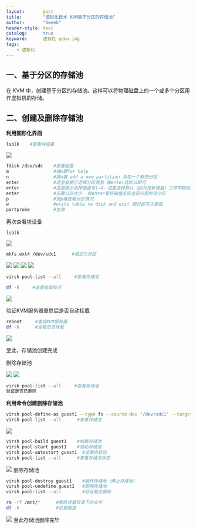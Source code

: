 ```yaml
---
layout:       post
title:        "虚拟化技术 KVM基于分区的存储池"
author:       "Gweek"
header-style: text
catalog:      true
keyword:	  虚拟化 qemu-img
tags:
    - 虚拟化
---
```


## 一、基于分区的存储池

在 KVM 中，创建基于分区的存储池。这样可以将物理磁盘上的一个或多个分区用作虚拟机的存储。

## 二、创建及删除存储池

**利用图形化界面**

```bash
lsblk    #查看块设备
```

![](https://jsd.cdn.zzko.cn/gh/soslane/picgo@main/path/Untitled.png)

```bash
fdisk /dev/sdc    #查看磁盘
m                 #按m键for help
n                 #按n键 add a new partition 添加一个新的分区
enter             #这里会提示选择分区类型 按enter选默认即可
enter             #这里提示选择磁盘号1-4，这里选择默认（因为是新硬盘）工作中按实际情况决定
enter             #设置分区大小  按enter是将磁盘空间全部分配给该分区
p                 #按p键查看分区情况
w                 #write table to disk and exit 把分区写入硬盘
partprobe         #生效
```

再次查看块设备

`lsblk`

![](https://jsd.cdn.zzko.cn/gh/soslane/picgo@main/path/Untitled%201.png)

```bash
mkfs.ext4 /dev/sdc1      #格式化分区
```
![](https://jsd.cdn.zzko.cn/gh/soslane/picgo@main/path/Untitled%202.png)
![](https://jsd.cdn.zzko.cn/gh/soslane/picgo@main/path/Untitled%203.png)
![](https://jsd.cdn.zzko.cn/gh/soslane/picgo@main/path/Untitled%204.png)
![](https://jsd.cdn.zzko.cn/gh/soslane/picgo@main/path/Untitled%205.png)

```bash
virsh pool-list --all     #查看存储池
```

```bash
df -h     #查看挂载情况
```

![](https://jsd.cdn.zzko.cn/gh/soslane/picgo@main/path/Untitled%206.png)

验证KVM服务器重启后是否自动挂载

```bash
reboot     #重启KVM服务器
df -h      #查看是否挂载
```
![](https://jsd.cdn.zzko.cn/gh/soslane/picgo@main/path/Untitled%207.png)

至此，存储池创建完成

删除存储池

![](https://jsd.cdn.zzko.cn/gh/soslane/picgo@main/path/Untitled%208.png)
![](https://jsd.cdn.zzko.cn/gh/soslane/picgo@main/path/Untitled%209.png)

```bash
virsh pool-list --all     #查看存储池
验证是否已删除
```

**利用命令创建删除存储池**

```bash
virsh pool-define-as guest1 --type fs --source-dev "/dev/sdc1" --target "/mnt"
virsh pool-list --all      #查看存储池

```

![](https://jsd.cdn.zzko.cn/gh/soslane/picgo@main/path/Untitled%2010.png)

```bash
virsh pool-build guest1    #构建存储池
virsh pool-start guest1    #启动存储池
virsh pool-autostart guest1  #设置自启动
virsh pool-list --all      #查看存储池状态
```

![](https://jsd.cdn.zzko.cn/gh/soslane/picgo@main/path/Untitled%2011.png)
删除存储池

```bash
virsh pool-destroy guest1    #破坏存储池（停止存储池）
virsh pool-undefine guest1   #删除存储池
virsh pool-list --all        #验证是否删除
```

```bash
rm -rf /mnt/*      #删除挂载目录下的文件
df -h              #检查磁盘
```

![](https://jsd.cdn.zzko.cn/gh/soslane/picgo@main/path/Untitled%2012.png)
至此存储池删除完毕

